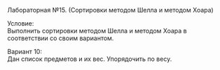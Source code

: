 Лабораторная №15. (Сортировки методом Шелла и методом Хоара)  
  
Условие:  
Выполнить сортировки методом Шелла и методом Хоара в соответствии со своим вариантом.  
  
Вариант 10:  
Дан список предметов и их вес. Упорядочить по весу.
